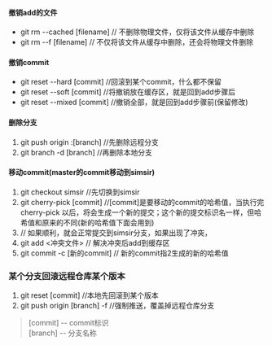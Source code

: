 #### 撤销add的文件
*  git rm --cached [filename] // 不删除物理文件，仅将该文件从缓存中删除
*  git rm --f [filename] // 不仅将该文件从缓存中删除，还会将物理文件删除

#### 撤销commit
* git reset --hard [commit] //回滚到某个commit，什么都不保留
* git reset --soft [commit] //将撤销放在缓存区，就是回到add步骤后
* git reset --mixed [commit] //撤销全部，就是回到add步骤前(保留修改)

#### 删除分支
1. git push origin :[branch] //先删除远程分支
2. git branch -d [branch] //再删除本地分支

#### 移动commit(master的commit移动到simsir)
1. git checkout simsir //先切换到simsir
2. git cherry-pick [commit] //[commit]是要移动的commit的哈希值，当执行完 cherry-pick 以后，将会生成一个新的提交；这个新的提交标识名一样，但哈希值和原来的不同(新的哈希值下面会用到)
3. // 如果顺利，就会正常提交到simsir分支，如果出现了冲突，
4. git add <冲突文件> // 解决冲突后add到缓存区
5. git commit -c [新的commit] // 新的commit指2生成的新的哈希值

### 某个分支回滚远程仓库某个版本
1. git reset [commit] //本地先回滚到某个版本
2. git push origin [branch] -f //强制推送，覆盖掉远程仓库分支

> [commit] -- commit标识<br>
[branch] -- 分支名称
